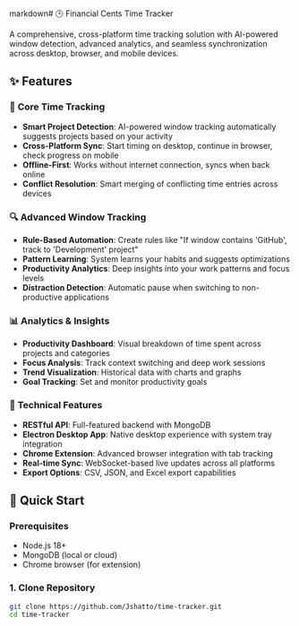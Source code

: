 markdown# 🕒 Financial Cents Time Tracker

A comprehensive, cross-platform time tracking solution with AI-powered window detection, advanced analytics, and seamless synchronization across desktop, browser, and mobile devices.

## ✨ Features

### 🎯 **Core Time Tracking**
- **Smart Project Detection**: AI-powered window tracking automatically suggests projects based on your activity
- **Cross-Platform Sync**: Start timing on desktop, continue in browser, check progress on mobile
- **Offline-First**: Works without internet connection, syncs when back online
- **Conflict Resolution**: Smart merging of conflicting time entries across devices

### 🔍 **Advanced Window Tracking**
- **Rule-Based Automation**: Create rules like "If window contains 'GitHub', track to 'Development' project"
- **Pattern Learning**: System learns your habits and suggests optimizations
- **Productivity Analytics**: Deep insights into your work patterns and focus levels
- **Distraction Detection**: Automatic pause when switching to non-productive applications

### 📊 **Analytics & Insights**
- **Productivity Dashboard**: Visual breakdown of time spent across projects and categories
- **Focus Analysis**: Track context switching and deep work sessions
- **Trend Visualization**: Historical data with charts and graphs
- **Goal Tracking**: Set and monitor productivity goals

### 🔧 **Technical Features**
- **RESTful API**: Full-featured backend with MongoDB
- **Electron Desktop App**: Native desktop experience with system tray integration
- **Chrome Extension**: Advanced browser integration with tab tracking
- **Real-time Sync**: WebSocket-based live updates across all platforms
- **Export Options**: CSV, JSON, and Excel export capabilities

## 🚀 Quick Start

### Prerequisites
- Node.js 18+ 
- MongoDB (local or cloud)
- Chrome browser (for extension)

### 1. Clone Repository
```bash
git clone https://github.com/Jshatto/time-tracker.git
cd time-tracker
